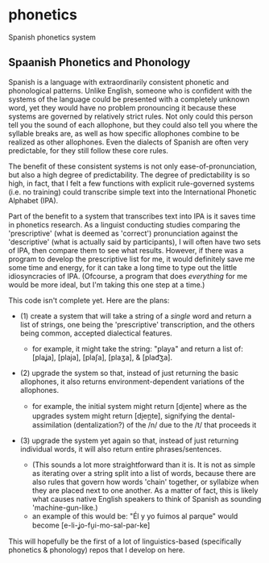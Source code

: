 # phonetics
Spanish phonetics system

## Spaanish Phonetics and Phonology
Spanish is a language with extraordinarily consistent phonetic and phonological patterns. Unlike English, someone who is confident with the systems of the language could be presented with a completely unknown word, yet they would have no problem pronouncing it because these systems are governed by relatively strict rules. Not only could this person tell you the sound of each allophone, but they could also tell you where the syllable breaks are, as well as how specific allophones combine to be realized as other allophones. Even the dialects of Spanish are often very predictable, for they still follow these core rules.

The benefit of these consistent systems is not only ease-of-pronunciation, but also a high degree of predictability. The degree of predictability is so high, in fact, that I felt a few functions with explicit rule-governed systems (i.e. no training) could transcribe simple text into the International Phonetic Alphabet (IPA).

Part of the benefit to a system that transcribes text into IPA is it saves time in phonetics research. As a linguist conducting studies comparing the 'prescriptive' (what is deemed as 'correct') pronunciation against the 'descriptive' (what is actually said by participants), I will often have two sets of IPA, then compare them to see what results. However, if there was a program to develop the prescriptive list for me, it would definitely save me some time and energy, for it can take a long time to type out the little idiosyncracies of IPA. (Ofcourse, a program that does *everything* for me would be more ideal, but I'm taking this one step at a time.)

This code isn't complete yet. Here are the plans:
* (1) create a system that will take a string of a *single* word and return a list of strings, one being the 'prescriptive' transcription, and the others being common, accepted dialectical features.
  * for example, it might take the string: "playa" and return a list of: [plaʝa], [plaja], [plaʃa], [plaʒa], & [plad͡ʒa].
  
* (2) upgrade the system so that, instead of just returning the basic allophones, it also returns environment-dependent variations of the allophones.
  * for example, the initial system might return [di̯ente] where as the upgrades system might return [di̯en̪te], signifying the dental-assimilation (dentalization?) of the /n/ due to the /t/ that proceeds it

* (3) upgrade the system yet again so that, instead of just returning individual words, it will also return entire phrases/sentences. 
  * (This sounds a lot more straightforward than it is. It is not as simple as iterating over a string split into a list of words, because there are also rules that govern how words 'chain' together, or syllabize when they are placed next to one another. As a matter of fact, this is likely what causes native English speakers to think of Spanish as sounding 'machine-gun-like.)
  * an example of this would be: "Él y yo fuimos al parque" would become [e-li-ʝo-fu̯i-mo-sal-paɾ-ke]
  
This will hopefully be the first of a lot of linguistics-based (specifically phonetics & phonology) repos that I develop on here.

